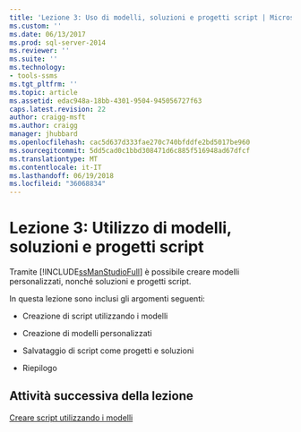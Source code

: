 ```yaml
---
title: 'Lezione 3: Uso di modelli, soluzioni e progetti script | Microsoft Docs'
ms.custom: ''
ms.date: 06/13/2017
ms.prod: sql-server-2014
ms.reviewer: ''
ms.suite: ''
ms.technology:
- tools-ssms
ms.tgt_pltfrm: ''
ms.topic: article
ms.assetid: edac948a-18bb-4301-9504-945056727f63
caps.latest.revision: 22
author: craigg-msft
ms.author: craigg
manager: jhubbard
ms.openlocfilehash: cac5d637d333fae270c740bfddfe2bd5017be960
ms.sourcegitcommit: 5dd5cad0c1bbd308471d6c885f516948ad67dfcf
ms.translationtype: MT
ms.contentlocale: it-IT
ms.lasthandoff: 06/19/2018
ms.locfileid: "36068834"
---
```

# <a name="lesson-3-working-with-templates-solutions-and-script-projects"></a>Lezione 3: Utilizzo di modelli, soluzioni e progetti script
  Tramite [!INCLUDE[ssManStudioFull](../../includes/ssmanstudiofull-md.md)] è possibile creare modelli personalizzati, nonché soluzioni e progetti script.  
  
 In questa lezione sono inclusi gli argomenti seguenti:  
  
-   Creazione di script utilizzando i modelli  
  
-   Creazione di modelli personalizzati  
  
-   Salvataggio di script come progetti e soluzioni  
  
-   Riepilogo  
  
## <a name="next-task-in-lesson"></a>Attività successiva della lezione  
 [Creare script utilizzando i modelli](lesson-3-1-create-scripts-using-templates.md)  
  
  
